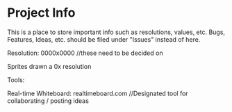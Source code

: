 # Project Info
This is a place to store important info such as resolutions, values, etc.
Bugs, Features, Ideas, etc. should be filed under "Issues" instead of here.

Resolution: 0000x0000     //these need to be decided on

Sprites drawn a 0x resolution

Tools:

Real-time Whiteboard: realtimeboard.com     //Designated tool for collaborating / posting ideas
